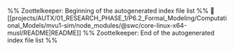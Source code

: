 %% Zoottelkeeper: Beginning of the autogenerated index file list  %%
📄 [[projects/AUTX/01_RESEARCH_PHASE_1/P6.2_Formal_Modeling/Computational_Models/mvu1-sim/node_modules/@swc/core-linux-x64-musl/README|README]]
%% Zoottelkeeper: End of the autogenerated index file list  %%

